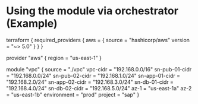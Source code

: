 # Using the module via orchestrator (Example)
terraform {
  required_providers {
    aws = {
      source  = "hashicorp/aws"
      version = "~> 5.0"
    }
  }
}

provider "aws" {
  region = "us-east-1"
}

module "vpc" {
  source         = "./vpc"
  vpc-cidr       = "192.168.0.0/16"
  sn-pub-01-cidr = "192.168.0.0/24"
  sn-pub-02-cidr = "192.168.1.0/24"
  sn-app-01-cidr = "192.168.2.0/24"
  sn-app-02-cidr = "192.168.3.0/24"
  sn-db-01-cidr  = "192.168.4.0/24"
  sn-db-02-cidr  = "192.168.5.0/24"
  az-1           = "us-east-1a"
  az-2           = "us-east-1b"
  environment    = "prod"
  project        = "sap"
}
